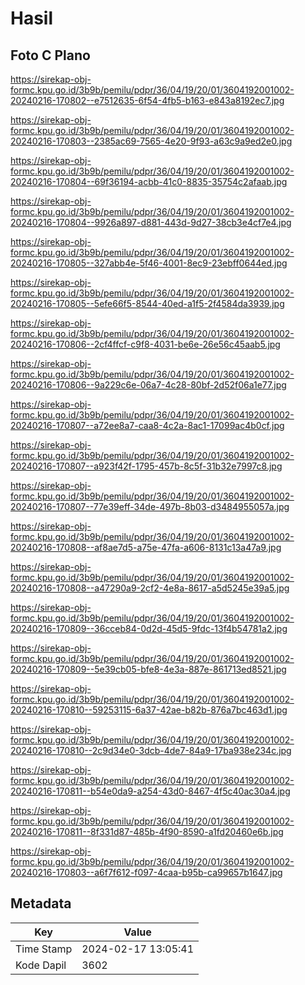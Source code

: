 # Hasil

## Foto C Plano

https://sirekap-obj-formc.kpu.go.id/3b9b/pemilu/pdpr/36/04/19/20/01/3604192001002-20240216-170802--e7512635-6f54-4fb5-b163-e843a8192ec7.jpg

https://sirekap-obj-formc.kpu.go.id/3b9b/pemilu/pdpr/36/04/19/20/01/3604192001002-20240216-170803--2385ac69-7565-4e20-9f93-a63c9a9ed2e0.jpg

https://sirekap-obj-formc.kpu.go.id/3b9b/pemilu/pdpr/36/04/19/20/01/3604192001002-20240216-170804--69f36194-acbb-41c0-8835-35754c2afaab.jpg

https://sirekap-obj-formc.kpu.go.id/3b9b/pemilu/pdpr/36/04/19/20/01/3604192001002-20240216-170804--9926a897-d881-443d-9d27-38cb3e4cf7e4.jpg

https://sirekap-obj-formc.kpu.go.id/3b9b/pemilu/pdpr/36/04/19/20/01/3604192001002-20240216-170805--327abb4e-5f46-4001-8ec9-23ebff0644ed.jpg

https://sirekap-obj-formc.kpu.go.id/3b9b/pemilu/pdpr/36/04/19/20/01/3604192001002-20240216-170805--5efe66f5-8544-40ed-a1f5-2f4584da3939.jpg

https://sirekap-obj-formc.kpu.go.id/3b9b/pemilu/pdpr/36/04/19/20/01/3604192001002-20240216-170806--2cf4ffcf-c9f8-4031-be6e-26e56c45aab5.jpg

https://sirekap-obj-formc.kpu.go.id/3b9b/pemilu/pdpr/36/04/19/20/01/3604192001002-20240216-170806--9a229c6e-06a7-4c28-80bf-2d52f06a1e77.jpg

https://sirekap-obj-formc.kpu.go.id/3b9b/pemilu/pdpr/36/04/19/20/01/3604192001002-20240216-170807--a72ee8a7-caa8-4c2a-8ac1-17099ac4b0cf.jpg

https://sirekap-obj-formc.kpu.go.id/3b9b/pemilu/pdpr/36/04/19/20/01/3604192001002-20240216-170807--a923f42f-1795-457b-8c5f-31b32e7997c8.jpg

https://sirekap-obj-formc.kpu.go.id/3b9b/pemilu/pdpr/36/04/19/20/01/3604192001002-20240216-170807--77e39eff-34de-497b-8b03-d3484955057a.jpg

https://sirekap-obj-formc.kpu.go.id/3b9b/pemilu/pdpr/36/04/19/20/01/3604192001002-20240216-170808--af8ae7d5-a75e-47fa-a606-8131c13a47a9.jpg

https://sirekap-obj-formc.kpu.go.id/3b9b/pemilu/pdpr/36/04/19/20/01/3604192001002-20240216-170808--a47290a9-2cf2-4e8a-8617-a5d5245e39a5.jpg

https://sirekap-obj-formc.kpu.go.id/3b9b/pemilu/pdpr/36/04/19/20/01/3604192001002-20240216-170809--36cceb84-0d2d-45d5-9fdc-13f4b54781a2.jpg

https://sirekap-obj-formc.kpu.go.id/3b9b/pemilu/pdpr/36/04/19/20/01/3604192001002-20240216-170809--5e39cb05-bfe8-4e3a-887e-861713ed8521.jpg

https://sirekap-obj-formc.kpu.go.id/3b9b/pemilu/pdpr/36/04/19/20/01/3604192001002-20240216-170810--59253115-6a37-42ae-b82b-876a7bc463d1.jpg

https://sirekap-obj-formc.kpu.go.id/3b9b/pemilu/pdpr/36/04/19/20/01/3604192001002-20240216-170810--2c9d34e0-3dcb-4de7-84a9-17ba938e234c.jpg

https://sirekap-obj-formc.kpu.go.id/3b9b/pemilu/pdpr/36/04/19/20/01/3604192001002-20240216-170811--b54e0da9-a254-43d0-8467-4f5c40ac30a4.jpg

https://sirekap-obj-formc.kpu.go.id/3b9b/pemilu/pdpr/36/04/19/20/01/3604192001002-20240216-170811--8f331d87-485b-4f90-8590-a1fd20460e6b.jpg

https://sirekap-obj-formc.kpu.go.id/3b9b/pemilu/pdpr/36/04/19/20/01/3604192001002-20240216-170803--a6f7f612-f097-4caa-b95b-ca99657b1647.jpg


## Metadata

| Key        | Value               |
| ---------- | ------------------- |
| Time Stamp | 2024-02-17 13:05:41 |
| Kode Dapil | 3602                |



